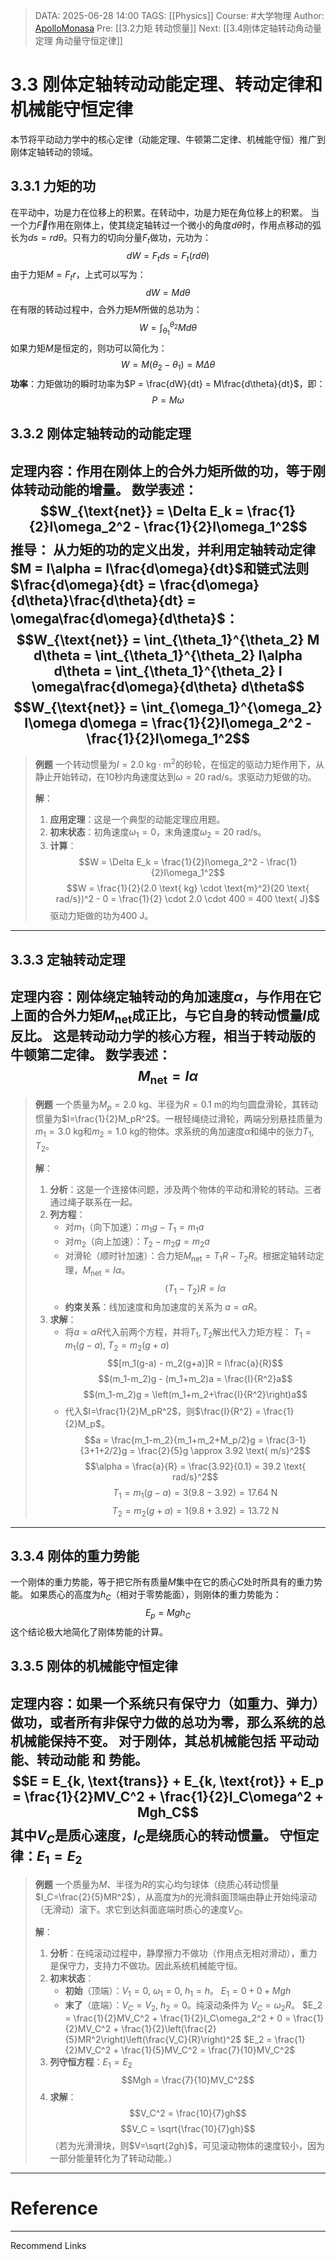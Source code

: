 > DATA: 2025-06-28 14:00
> TAGS: [[Physics]]
> Course: #大学物理
> Author: [ApolloMonasa](https://github.com/ApolloMonasa)
> Pre: [[3.2力矩 转动惯量]]
> Next: [[3.4刚体定轴转动角动量定理 角动量守恒定律]]

# 3.3 刚体定轴转动动能定理、转动定律和机械能守恒定律
本节将平动动力学中的核心定律（动能定理、牛顿第二定律、机械能守恒）推广到刚体定轴转动的领域。

## 3.3.1 力矩的功
在平动中，功是力在位移上的积累。在转动中，功是力矩在角位移上的积累。
当一个力$\vec{F}$作用在刚体上，使其绕定轴转过一个微小的角度$d\theta$时，作用点移动的弧长为$ds = r d\theta$。只有力的切向分量$F_t$做功，元功为：
$$dW = F_t ds = F_t (r d\theta)$$
由于力矩$M = F_t r$，上式可以写为：
$$dW = M d\theta$$
在有限的转动过程中，合外力矩$M$所做的总功为：
$$W = \int_{\theta_1}^{\theta_2} M d\theta$$
如果力矩$M$是恒定的，则功可以简化为：
$$W = M(\theta_2 - \theta_1) = M\Delta\theta$$
**功率**：力矩做功的瞬时功率为$P = \frac{dW}{dt} = M\frac{d\theta}{dt}$，即：
$$P = M\omega$$

## 3.3.2 刚体定轴转动的动能定理
**定理内容**：作用在刚体上的合外力矩所做的功，等于刚体转动动能的增量。
**数学表述**：
$$W_{\text{net}} = \Delta E_k = \frac{1}{2}I\omega_2^2 - \frac{1}{2}I\omega_1^2$$
**推导**：
从力矩的功的定义出发，并利用定轴转动定律$M = I\alpha = I\frac{d\omega}{dt}$和链式法则$\frac{d\omega}{dt} = \frac{d\omega}{d\theta}\frac{d\theta}{dt} = \omega\frac{d\omega}{d\theta}$：
$$W_{\text{net}} = \int_{\theta_1}^{\theta_2} M d\theta = \int_{\theta_1}^{\theta_2} I\alpha d\theta = \int_{\theta_1}^{\theta_2} I \omega\frac{d\omega}{d\theta} d\theta$$
$$W_{\text{net}} = \int_{\omega_1}^{\omega_2} I\omega d\omega = \frac{1}{2}I\omega_2^2 - \frac{1}{2}I\omega_1^2$$
---
> **例题**
> 一个转动惯量为$I=2.0 \text{ kg} \cdot \text{m}^2$的砂轮，在恒定的驱动力矩作用下，从静止开始转动，在$10$秒内角速度达到$\omega=20 \text{ rad/s}$。求驱动力矩做的功。
>
> **解**：
> 1.  **应用定理**：这是一个典型的动能定理应用题。
> 2.  **初末状态**：初角速度$\omega_1 = 0$，末角速度$\omega_2 = 20 \text{ rad/s}$。
> 3.  **计算**：
>     $$W = \Delta E_k = \frac{1}{2}I\omega_2^2 - \frac{1}{2}I\omega_1^2$$
>     $$W = \frac{1}{2}(2.0 \text{ kg} \cdot \text{m}^2)(20 \text{ rad/s})^2 - 0 = \frac{1}{2} \cdot 2.0 \cdot 400 = 400 \text{ J}$$
>     驱动力矩做的功为$400 \text{ J}$。

---

## 3.3.3 定轴转动定理
**定理内容**：刚体绕定轴转动的角加速度$\alpha$，与作用在它上面的合外力矩$M_{\text{net}}$成正比，与它自身的转动惯量$I$成反比。
这是转动动力学的核心方程，相当于转动版的牛顿第二定律。
**数学表述**：
$$M_{\text{net}} = I\alpha$$
---
> **例题**
> 一个质量为$M_p=2.0\text{ kg}$、半径为$R=0.1\text{ m}$的均匀圆盘滑轮，其转动惯量为$I=\frac{1}{2}M_pR^2$。一根轻绳绕过滑轮，两端分别悬挂质量为$m_1=3.0\text{ kg}$和$m_2=1.0\text{ kg}$的物体。求系统的角加速度$\alpha$和绳中的张力$T_1, T_2$。
>
> **解**：
> 1.  **分析**：这是一个连接体问题，涉及两个物体的平动和滑轮的转动。三者通过绳子联系在一起。
> 2.  **列方程**：
>     *   对$m_1$（向下加速）：$m_1g - T_1 = m_1a$
>     *   对$m_2$（向上加速）：$T_2 - m_2g = m_2a$
>     *   对滑轮（顺时针加速）：合力矩$M_{\text{net}} = T_1R - T_2R$。根据定轴转动定理，$M_{\text{net}} = I\alpha$。
>       $$(T_1 - T_2)R = I\alpha$$
>     *   **约束关系**：线加速度和角加速度的关系为 $a = \alpha R$。
> 3.  **求解**：
>     *   将$a=\alpha R$代入前两个方程，并将$T_1, T_2$解出代入力矩方程：
>       $T_1 = m_1(g-a)$, $T_2 = m_2(g+a)$
>       $$[m_1(g-a) - m_2(g+a)]R = I\frac{a}{R}$$
>       $$(m_1-m_2)g - (m_1+m_2)a = \frac{I}{R^2}a$$
>       $$(m_1-m_2)g = \left(m_1+m_2+\frac{I}{R^2}\right)a$$
>     *   代入$I=\frac{1}{2}M_pR^2$，则$\frac{I}{R^2} = \frac{1}{2}M_p$。
>       $$a = \frac{m_1-m_2}{m_1+m_2+M_p/2}g = \frac{3-1}{3+1+2/2}g = \frac{2}{5}g \approx 3.92 \text{ m/s}^2$$
>       $$\alpha = \frac{a}{R} = \frac{3.92}{0.1} = 39.2 \text{ rad/s}^2$$
>       $$T_1 = m_1(g-a) = 3(9.8 - 3.92) = 17.64 \text{ N}$$
>       $$T_2 = m_2(g+a) = 1(9.8 + 3.92) = 13.72 \text{ N}$$

---

## 3.3.4 刚体的重力势能
一个刚体的重力势能，等于把它所有质量$M$集中在它的质心$C$处时所具有的重力势能。
如果质心的高度为$h_C$（相对于零势能面），则刚体的重力势能为：
$$E_p = Mgh_C$$
这个结论极大地简化了刚体势能的计算。

## 3.3.5 刚体的机械能守恒定律
**定理内容**：如果一个系统只有保守力（如重力、弹力）做功，或者所有非保守力做的总功为零，那么系统的总机械能保持不变。
对于刚体，其总机械能包括 **平动动能**、**转动动能** 和 **势能**。
$$E = E_{k, \text{trans}} + E_{k, \text{rot}} + E_p = \frac{1}{2}MV_C^2 + \frac{1}{2}I_C\omega^2 + Mgh_C$$
其中$V_C$是质心速度，$I_C$是绕质心的转动惯量。
**守恒定律**：$E_1 = E_2$
---
> **例题**
> 一个质量为$M$、半径为$R$的实心均匀球体（绕质心转动惯量$I_C=\frac{2}{5}MR^2$），从高度为$h$的光滑斜面顶端由静止开始纯滚动（无滑动）滚下。求它到达斜面底端时质心的速度$V_C$。
>
> **解**：
> 1.  **分析**：在纯滚动过程中，静摩擦力不做功（作用点无相对滑动），重力是保守力，支持力不做功。因此系统机械能守恒。
> 2.  **初末状态**：
>     *   **初始**（顶端）：$V_1=0$, $\omega_1=0$, $h_1=h$。
>       $E_1 = 0 + 0 + Mgh$
>     *   **末了**（底端）：$V_C=V_2$, $h_2=0$。纯滚动条件为 $V_C = \omega_2 R$。
>       $E_2 = \frac{1}{2}MV_C^2 + \frac{1}{2}I_C\omega_2^2 + 0 = \frac{1}{2}MV_C^2 + \frac{1}{2}\left(\frac{2}{5}MR^2\right)\left(\frac{V_C}{R}\right)^2$
>       $E_2 = \frac{1}{2}MV_C^2 + \frac{1}{5}MV_C^2 = \frac{7}{10}MV_C^2$
> 3.  **列守恒方程**：$E_1 = E_2$
>     $$Mgh = \frac{7}{10}MV_C^2$$
> 4.  **求解**：
>     $$V_C^2 = \frac{10}{7}gh$$
>     $$V_C = \sqrt{\frac{10}{7}gh}$$
>     （若为光滑滑块，则$V=\sqrt{2gh}$，可见滚动物体的速度较小，因为一部分能量转化为了转动动能。）

---

# Reference

---
Recommend Links